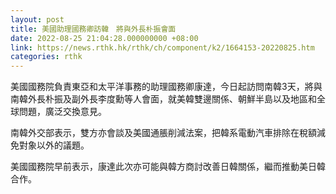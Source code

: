 ```yaml
---
layout: post
title: 美國助理國務卿訪韓　將與外長朴振會面
date: 2022-08-25 21:04:28.000000000 +08:00
link: https://news.rthk.hk/rthk/ch/component/k2/1664153-20220825.htm
categories: rthk
---
```


美國國務院負責東亞和太平洋事務的助理國務卿康達，今日起訪問南韓3天，將與南韓外長朴振及副外長李度勳等人會面，就美韓雙邊關係、朝鮮半島以及地區和全球問題，廣泛交換意見。

南韓外交部表示，雙方亦會談及美國通脹削減法案，把韓系電動汽車排除在稅額減免對象以外的議題。

美國國務院早前表示，康達此次亦可能與韓方商討改善日韓關係，繼而推動美日韓合作。
